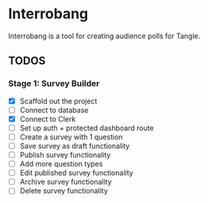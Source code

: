 # Interrobang

Interrobang is a tool for creating audience polls for Tangle.

## TODOS

### Stage 1: Survey Builder

- [x] Scaffold out the project
- [ ] Connect to database
- [x] Connect to Clerk
- [ ] Set up auth + protected dashboard route
- [ ] Create a survey with 1 question
- [ ] Save survey as draft functionality
- [ ] Publish survey functionality
- [ ] Add more question types
- [ ] Edit published survey functionality
- [ ] Archive survey functionality
- [ ] Delete survey functionality
